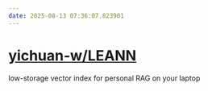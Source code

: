```yaml
---
date: 2025-08-13 07:36:07.823901
---
```


# [yichuan-w/LEANN](https://github.com/yichuan-w/LEANN)

low-storage vector index for personal RAG on your laptop